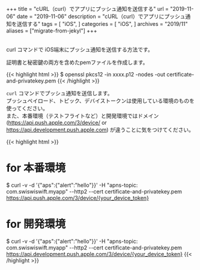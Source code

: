 +++
title =  "cURL（curl）でアプリにプッシュ通知を送信する"
url = "2019-11-06"
date = "2019-11-06"
description = "cURL（curl）でアプリにプッシュ通知を送信する"
tags = [
    "iOS",
]
categories = [
    "iOS",
]
archives = "2019/11"
aliases = ["migrate-from-jekyl"]
+++

<br>
curl コマンドで iOS端末にプッシュ通知を送信する方法です。

<!-- for swiswiswift.com responsive -->
<script async src="https://pagead2.googlesyndication.com/pagead/js/adsbygoogle.js"></script>
<ins class="adsbygoogle"
     style="display:block"
     data-ad-client="ca-pub-5587141252700968"
     data-ad-slot="1697863134"
     data-ad-format="auto"
     data-adtest="on"
     data-full-width-responsive="true"></ins>
<script>
     (adsbygoogle = window.adsbygoogle || []).push({});
</script>
<!-- for swiswiswift.com responsive -->

証明書と秘密鍵の両方を含めたpemファイルを作成します。

{{< highlight html >}}
$ openssl pkcs12 -in xxxx.p12 -nodes -out certificate-and-privatekey.pem
{{< /highlight >}}

`curl` コマンドでプッシュ通知を送信します。  
プッシュペイロード、トピック、デバイストークンは使用している環境のものを使ってください。  
また、本番環境（テストフライトなど）と開発環境ではドメイン (https://api.push.apple.com/3/device/ or https://api.development.push.apple.com) が違うことに気をつけてください。  


{{< highlight html >}}
# for 本番環境
$ curl -v -d '{"aps":{"alert":"hello"}}' -H "apns-topic: com.swiswiswift.myapp" --http2 --cert certificate-and-privatekey.pem https://api.push.apple.com/3/device/{your_device_token}
# for 開発環境
$ curl -v -d '{"aps":{"alert":"hello"}}' -H "apns-topic: com.swiswiswift.myapp" --http2 --cert certificate-and-privatekey.pem https://api.development.push.apple.com/3/device/{your_device_token}
{{< /highlight >}}
